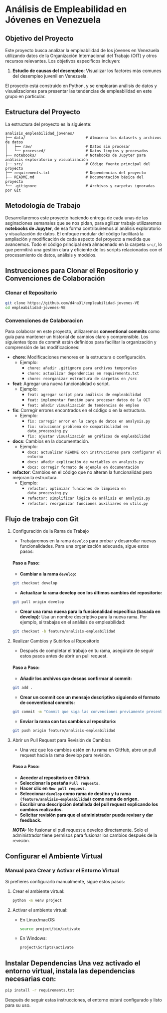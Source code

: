 # Análisis de Empleabilidad en Jóvenes en Venezuela

## Objetivo del Proyecto

Este proyecto busca analizar la empleabilidad de los jóvenes en Venezuela utilizando datos de la Organización Internacional del Trabajo (OIT) y otros recursos relevantes. Los objetivos específicos incluyen:

1. **Estudio de causas del desempleo**: Visualizar los factores más comunes del desempleo juvenil en Venezuela.

El proyecto está construido en Python, y se emplearán análisis de datos y visualizaciones para presentar las tendencias de empleabilidad en este grupo en particular.

## Estructura del Proyecto

La estructura del proyecto es la siguiente:

```
analisis_empleabilidad_jovenes/
├── data/                           # Almacena los datasets y archivos de datos
│   ├── raw/                        # Datos sin procesar
│   └── processed/                  # Datos limpios y procesados
├── notebooks/                      # Notebooks de Jupyter para análisis exploratorio y visualización
├── src/                            # Código fuente principal del proyecto
├── requirements.txt                # Dependencias del proyecto
├── README.md                       # Documentación básica del proyecto
└── .gitignore                      # Archivos y carpetas ignoradas por Git
```

## Metodología de Trabajo

Desarrollaremos este proyecto haciendo entrega de cada unas de las asginaciones semanales que se nos pidan, para agilizar trabajo utilizaremos **notebooks de Jupyter**, de esa forma contribuiremos al análisis exploratorio y visualización de datos. El enfoque modular del código facilitará la ampliación y modificación de cada aspecto del proyecto a medida que avancemos. Todo el código principal será almacenado en la carpeta `src/`, lo que permitirá una gestión clara y eficiente de los scripts relacionados con el procesamiento de datos, análisis y modelos.

## Instrucciones para Clonar el Repositorio y Convenciones de Colaboración

### Clonar el Repositorio
```bash
git clone https://github.com/d4na3l/empleabilidad-jovenes-VE
cd empleabilidad-jovenes-VE
```

### Convenciones de Colaboracion
Para colaborar en este proyecto, utilizaremos **conventional commits** como guía para mantener un historial de cambios claro y comprensible. Los siguientes tipos de commit están definidos para facilitar la organización y comprensión de las modificaciones:

- **chore**: Modificaciones menores en la estructura o configuración.
    - Ejemplo:
        - `chore: añadir .gitignore para archivos temporales`
        - `chore: actualizar dependencias en requirements.txt`
        - `chore: reorganizar estructura de carpetas en /src`
- **feat**: Agregar una nueva funcionalidad o script.
    - Ejemplo:
        - `feat: agregar script para análisis de empleabilidad`
        - `feat: implementar función para procesar datos de la OIT`
        - `feat: añadir visualización de tendencias de empleo`
- **fix**: Corregir errores encontrados en el código o en la estructura.
    - Ejemplo:
        - `fix: corregir error en la carga de datos en analysis.py`
        - `fix: solucionar problema de compatibilidad en data_processing.py`
        - `fix: ajustar visualización en gráficos de empleabilidad`
- **docs**: Cambios en la documentación.
    - Ejemplo:
        - `docs: actualizar README con instrucciones para configurar el entorno`
        - `docs: añadir explicación de variables en analysis.py`
        - `docs: corregir formato de ejemplo en documentación`
- **refactor**: Cambios en el código que no alteran la funcionalidad pero mejoran la estructura.
    - Ejemplo:
        - `refactor: optimizar funciones de limpieza en data_processing.py`
        - `refactor: simplificar lógica de análisis en analysis.py`
        - `refactor: reorganizar funciones auxiliares en utils.py`

## Flujo de trabajo con Git

1. Configuración de la Rama de Trabajo
    - Trabajaremos en la rama `develop` para probar y desarrollar nuevas funcionalidades. Para una organización adecuada, sigue estos pasos:

    #### Paso a Paso:

    - **Cambiar a la rama `develop`:**
   ```bash
   git checkout develop
   ```
    - **Actualizar la rama develop con los últimos cambios del repositorio:**
    ```bash
    git pull origin develop
    ```
    - **Crear una rama nueva para la funcionalidad específica (basada en develop):** Usa un nombre descriptivo para la nueva rama. Por ejemplo, si trabajas en el análisis de empleabilidad:
    ```bash
    git checkout -b feature/analisis-empleabilidad
    ```

2. Realizar Cambios y Subirlos al Repositorio
    - Después de completar el trabajo en tu rama, asegúrate de seguir estos pasos antes de abrir un pull request.

    #### Paso a Paso:
    - **Añadir los archivos que deseas confirmar al commit:**
    ```bash
    git add .
    ```
    - **Crear un commit con un mensaje descriptivo siguiendo el formato de conventional commits:**
    ```bash
    git commit -m "Commit que siga las convenciones previamente presentadas"
    ```
    - **Enviar la rama con tus cambios al repositorio:**
    ```bash
    git push origin feature/analisis-empleabilidad
    ```

3. Abrir un Pull Request para Revisión de Cambios
    - Una vez que los cambios estén en tu rama en GitHub, abre un pull request hacia la rama develop para revisión.

    #### Paso a Paso:
    - **Acceder al repositorio en GitHub.**
    - **Seleccionar la pestaña `Pull requests`.**
    - **Hacer clic en `New pull request`.**
    - **Seleccionar `develop` como rama de destino y tu rama `(feature/analisis-empleabilidad)` como rama de origen.**
    - **Escribir una descripción detallada del pull request explicando los cambios realizados.**
    - **Solicitar revisión para que el administrador pueda revisar y dar feedback.**

    **_NOTA:_** No fusionar el pull request a develop directamente. Solo el administrador tiene permisos para fusionar los cambios después de la revisión.

## Configurar el Ambiente Virtual

### Manual para Crear y Activar el Entorno Virtual

Si prefieres configurarlo manualmente, sigue estos pasos:

1. Crear el ambiente virtual:

    ```bash
    python -m venv project
    ```

2. Activar el ambiente virtual:

    - En Linux/macOS:

        ```bash
        source project/bin/activate
        ```

    - En Windows:

        ```cmd
        project\Scripts\activate
        ```
## Instalar Dependencias Una vez activado el entorno virtual, instala las dependencias necesarias con:
```bash
pip install -r requirements.txt
```
Después de seguir estas instrucciones, el entorno estará configurado y listo para su uso.

